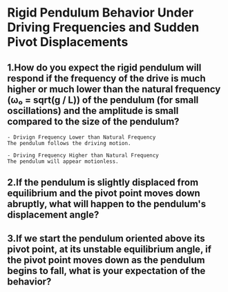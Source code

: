 # Rigid Pendulum Behavior Under Driving Frequencies and Sudden Pivot Displacements

## 1.How do you expect the rigid pendulum will respond if the frequency of the drive is much higher or much lower than the natural frequency (ω₀ = sqrt(g / L)) of the pendulum (for small oscillations) and the amplitude is small compared to the size of the pendulum?

    - Drivign Frequency Lower than Natural Frequency
    The pendulum follows the driving motion.
    
    - Driving Frequency Higher than Natural Frequency
    The pendulum will appear motionless.

## 2.If the pendulum is slightly displaced from equilibrium and the pivot point moves down abruptly, what will happen to the pendulum's displacement angle?

## 3.If we start the pendulum oriented above its pivot point, at its unstable equilibrium angle, if the pivot point moves down as the pendulum begins to fall, what is your expectation of the behavior?
